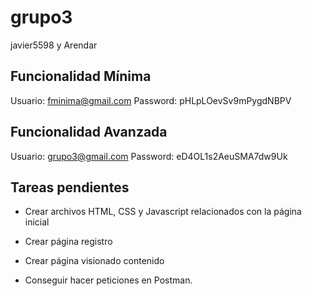 # grupo3
javier5598 y Arendar

## Funcionalidad Mínima
Usuario: fminima@gmail.com
Password: pHLpLOevSv9mPygdNBPV

## Funcionalidad Avanzada
Usuario: grupo3@gmail.com
Password: eD4OL1s2AeuSMA7dw9Uk


## Tareas pendientes
* Crear archivos HTML, CSS y Javascript relacionados con la página inicial

* Crear página registro

* Crear página visionado contenido

* Conseguir hacer peticiones en Postman.